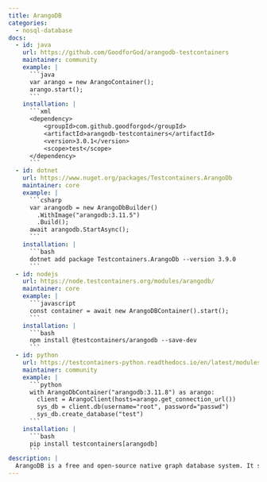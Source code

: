 ```yaml
---
title: ArangoDB
categories:
  - nosql-database
docs:
  - id: java
    url: https://github.com/GoodforGod/arangodb-testcontainers
    maintainer: community
    example: |
      ```java
      var arango = new ArangoContainer();
      arango.start();
      ```
    installation: |
      ```xml
      <dependency>
          <groupId>com.github.goodforgod</groupId>
          <artifactId>arangodb-testcontainers</artifactId>
          <version>3.0.1</version>
          <scope>test</scope>
      </dependency>
      ```
  - id: dotnet
    url: https://www.nuget.org/packages/Testcontainers.ArangoDb
    maintainer: core
    example: |
      ```csharp
      var arangodb = new ArangoDbBuilder()
        .WithImage("arangodb:3.11.5")
        .Build();
      await arangodb.StartAsync();
      ```
    installation: |
      ```bash
      dotnet add package Testcontainers.ArangoDb --version 3.9.0
      ```
  - id: nodejs
    url: https://node.testcontainers.org/modules/arangodb/
    maintainer: core
    example: |
      ```javascript
      const container = await new ArangoDBContainer().start();
      ```
    installation: |
      ```bash
      npm install @testcontainers/arangodb --save-dev
      ```
  - id: python
    url: https://testcontainers-python.readthedocs.io/en/latest/modules/arangodb/README.html
    maintainer: community
    example: |
      ```python
      with ArangoDbContainer("arangodb:3.11.8") as arango:
        client = ArangoClient(hosts=arango.get_connection_url())
        sys_db = client.db(username="root", password="passwd")
        sys_db.create_database("test")
      ```
    installation: |
      ```bash
      pip install testcontainers[arangodb]
      ```
description: |
  ArangoDB is a free and open-source native graph database system. It supports three data models; graphs, JSON documents, and key/value.
---
```

